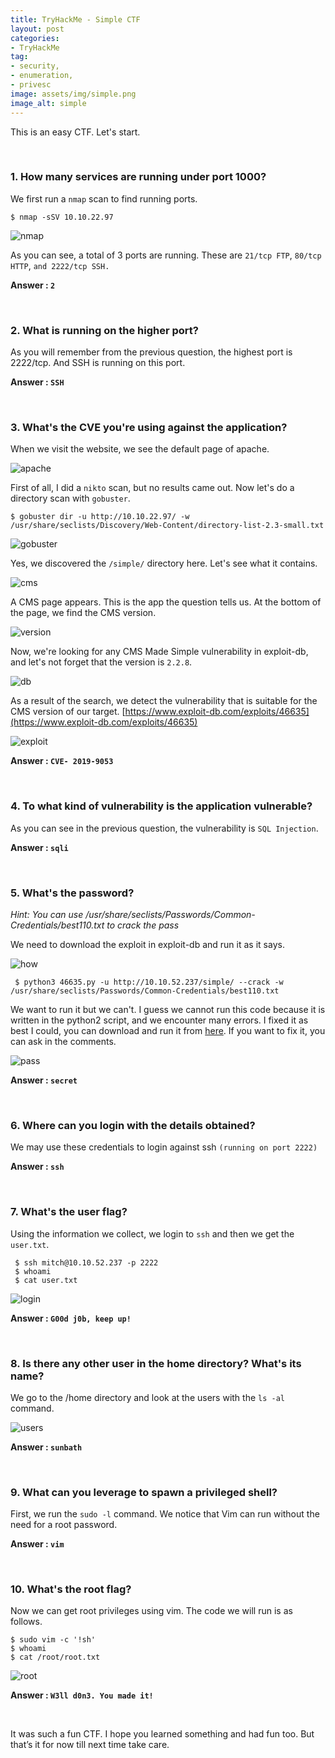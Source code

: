 ```yaml
---
title: TryHackMe - Simple CTF
layout: post
categories:
- TryHackMe
tag:
- security,
- enumeration,
- privesc
image: assets/img/simple.png
image_alt: simple
---
```


This is an easy CTF. Let's start. 

<br>

### 1. How many services are running under port 1000?

We first run a `nmap` scan to find running ports.

```
$ nmap -sSV 10.10.22.97
```
![nmap](/assets/img/tryhackme/simple_ctf/nmap.png)

As you can see, a total of 3 ports are running. These are `21/tcp FTP`, `80/tcp HTTP`, `and 2222/tcp SSH.`

**Answer : `2`**

<br>

### 2. What is running on the higher port?

As you will remember from the previous question, the highest port is 2222/tcp. And SSH is running on this port.

**Answer : `SSH`**

<br>

### 3. What's the CVE you're using against the application? 

When we visit the website, we see the default page of apache.

![apache](/assets/img/tryhackme/simple_ctf/apache.png)

First of all, I did a `nikto` scan, but no results came out. Now let's do a directory scan with `gobuster`.

```
$ gobuster dir -u http://10.10.22.97/ -w /usr/share/seclists/Discovery/Web-Content/directory-list-2.3-small.txt
```

![gobuster](/assets/img/tryhackme/simple_ctf/gobuster.png)

Yes, we discovered the `/simple/` directory here. Let's see what it contains.

![cms](/assets/img/tryhackme/simple_ctf/cms.png)

A CMS page appears. This is the app the question tells us.
At the bottom of the page, we find the CMS version. 

![version](/assets/img/tryhackme/simple_ctf/version.png)

Now, we're looking for any CMS Made Simple vulnerability in exploit-db, and let's not forget that the version is `2.2.8`.

![db](/assets/img/tryhackme/simple_ctf/db.png)

As a result of the search, we detect the vulnerability that is suitable for the CMS version of our target. 
[https://www.exploit-db.com/exploits/46635](https://www.exploit-db.com/exploits/46635)

![exploit](/assets/img/tryhackme/simple_ctf/exploit.png)

**Answer : `CVE- 2019-9053 `**

<br>

### 4. To what kind of vulnerability is the application vulnerable?

As you can see in the previous question, the vulnerability is `SQL Injection`.

**Answer : `sqli`**

<br>

### 5. What's the password?

_Hint: You can use /usr/share/seclists/Passwords/Common-Credentials/best110.txt to crack the pass_

We need to download the exploit in exploit-db and run it as it says.

![how](/assets/img/tryhackme/simple_ctf/how.png)

```
 $ python3 46635.py -u http://10.10.52.237/simple/ --crack -w /usr/share/seclists/Passwords/Common-Credentials/best110.txt
```

We want to run it but we can't. I guess we cannot run this code because it is written in the python2 script, and we encounter many errors. I fixed it as best I could, you can download and run it from [here](/assets/img/tryhackme/simple_ctf/46635.py). If you want to fix it, you can ask in the comments.

![pass](/assets/img/tryhackme/simple_ctf/pass.png)

**Answer : `secret`**

<br>

### 6. Where can you login with the details obtained?

We may use these credentials to login against ssh `(running on port 2222)`

**Answer : `ssh`**

<br>

### 7. What's the user flag?

Using the information we collect, we login to `ssh` and then we get the `user.txt`. 

```
 $ ssh mitch@10.10.52.237 -p 2222
 $ whoami
 $ cat user.txt
```
![login](/assets/img/tryhackme/simple_ctf/login.png)

**Answer : `G00d j0b, keep up!`**

<br>

### 8. Is there any other user in the home directory? What's its name?

We go to the /home directory and look at the users with the `ls -al` command.

![users](/assets/img/tryhackme/simple_ctf/users.png)

**Answer : `sunbath`**

<br>

### 9. What can you leverage to spawn a privileged shell?

First, we run the `sudo -l` command. We notice that Vim can run without the need for a root password.

**Answer : `vim`**

<br>

### 10. What's the root flag?

Now we can get root privileges using vim. The code we will run is as follows.

```
$ sudo vim -c '!sh'
$ whoami
$ cat /root/root.txt
```
![root](/assets/img/tryhackme/simple_ctf/root.png)

**Answer : `W3ll d0n3. You made it!`**

<br>

It was such a fun CTF. I hope you learned something and had fun too. But that’s it for now till next time take care.

<br>
